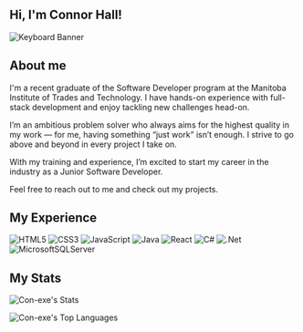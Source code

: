 ## Hi, I'm Connor Hall!

![Keyboard Banner](https://github.com/user-attachments/assets/64ca5489-5078-4b43-9cf3-47660dad796a)

## About me

I'm a recent graduate of the Software Developer program at the Manitoba Institute of Trades and Technology. I have hands-on experience with full-stack development and enjoy tackling new challenges head-on.

I’m an ambitious problem solver who always aims for the highest quality in my work — for me, having something “just work” isn’t enough. I strive to go above and beyond in every project I take on.

With my training and experience, I’m excited to start my career in the industry as a Junior Software Developer.

Feel free to reach out to me and check out my projects.

## My Experience

![HTML5](https://img.shields.io/badge/html5-%23E34F26.svg?style=for-the-badge&logo=html5&logoColor=white) 	![CSS3](https://img.shields.io/badge/css3-%231572B6.svg?style=for-the-badge&logo=css3&logoColor=white) ![JavaScript](https://img.shields.io/badge/javascript-%23323330.svg?style=for-the-badge&logo=javascript&logoColor=%23F7DF1E) 	![Java](https://img.shields.io/badge/java-%23ED8B00.svg?style=for-the-badge&logo=openjdk&logoColor=white) ![React](https://img.shields.io/badge/react-%2320232a.svg?style=for-the-badge&logo=react&logoColor=%2361DAFB) ![C#](https://img.shields.io/badge/c%23-%23239120.svg?style=for-the-badge&logo=csharp&logoColor=white) ![.Net](https://img.shields.io/badge/.NET-5C2D91?style=for-the-badge&logo=.net&logoColor=white) ![MicrosoftSQLServer](https://img.shields.io/badge/Microsoft%20SQL%20Server-CC2927?style=for-the-badge&logo=microsoft%20sql%20server&logoColor=white)

## My Stats

![Con-exe's Stats](https://github-readme-stats.vercel.app/api?username=Con-exe&theme=blue-green&show_icons=true&hide_border=true&count_private=true)

![Con-exe's Top Languages](https://github-readme-stats.vercel.app/api/top-langs/?username=Con-exe&theme=blue-green&show_icons=true&hide_border=true&layout=compact)
